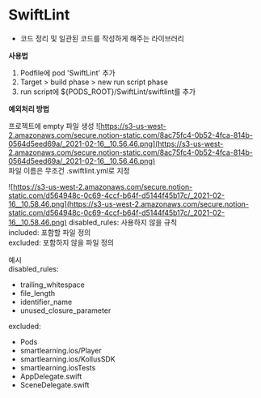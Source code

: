 # SwiftLint
- 코드 정리 및 일관된 코드를 작성하게 해주는 라이브러리

**사용법**

1. Podfile에 pod 'SwiftLint' 추가
2. Target > build phase > new run script phase
3. run script에 ${PODS_ROOT}/SwiftLint/swiftlint를 추가

**예외처리 방법**

프로젝트에 empty 파일 생성
![https://s3-us-west-2.amazonaws.com/secure.notion-static.com/8ac75fc4-0b52-4fca-814b-0564d5eed69a/_2021-02-16__10.56.46.png](https://s3-us-west-2.amazonaws.com/secure.notion-static.com/8ac75fc4-0b52-4fca-814b-0564d5eed69a/_2021-02-16__10.56.46.png)   
파일 이름은 무조건 .swiftlint.yml로 지정    

![https://s3-us-west-2.amazonaws.com/secure.notion-static.com/d564948c-0c69-4ccf-b64f-d5144f45b17c/_2021-02-16__10.58.46.png](https://s3-us-west-2.amazonaws.com/secure.notion-static.com/d564948c-0c69-4ccf-b64f-d5144f45b17c/_2021-02-16__10.58.46.png)
disabled_rules: 사용하지 않을 규칙   
included: 포함할 파일 정의       
excluded: 포함하지 않을 파일 정의     

예시     
disabled_rules:
- trailing_whitespace
- file_length
- identifier_name
- unused_closure_parameter

excluded:
- Pods
- smartlearning.ios/Player
- smartlearning.ios/KollusSDK
- smartlearning.iosTests
- AppDelegate.swift
- SceneDelegate.swift
